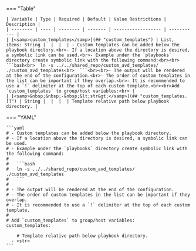 <!--
  ~ Copyright (c) 2025 Arista Networks, Inc.
  ~ Use of this source code is governed by the Apache License 2.0
  ~ that can be found in the LICENSE file.
  -->
=== "Table"

    | Variable | Type | Required | Default | Value Restrictions | Description |
    | -------- | ---- | -------- | ------- | ------------------ | ----------- |
    | [<samp>custom_templates</samp>](## "custom_templates") | List, items: String |  |  |  | - Custom templates can be added below the playbook directory.<br>- If a location above the directory is desired, a symbolic link can be used.<br>- Example under the `playbooks` directory create symbolic link with the following command:<br><br>  ```bash<br>  ln -s ../../shared_repo/custom_avd_templates/ ./custom_avd_templates<br>  ```<br><br>- The output will be rendered at the end of the configuration.<br>- The order of custom templates in the list can be important if they overlap.<br>- It is recommended to use a `!` delimiter at the top of each custom template.<br><br>Add `custom_templates` to group/host variables:<br> |
    | [<samp>&nbsp;&nbsp;-&nbsp;&lt;str&gt;</samp>](## "custom_templates.[]") | String |  |  |  | Template relative path below playbook directory. |

=== "YAML"

    ```yaml
    # - Custom templates can be added below the playbook directory.
    # - If a location above the directory is desired, a symbolic link can be used.
    # - Example under the `playbooks` directory create symbolic link with the following command:
    #
    #   ```bash
    #   ln -s ../../shared_repo/custom_avd_templates/ ./custom_avd_templates
    #   ```
    #
    # - The output will be rendered at the end of the configuration.
    # - The order of custom templates in the list can be important if they overlap.
    # - It is recommended to use a `!` delimiter at the top of each custom template.
    #
    # Add `custom_templates` to group/host variables:
    custom_templates:

        # Template relative path below playbook directory.
      - <str>
    ```
